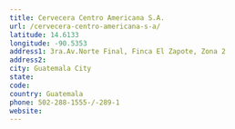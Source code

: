 ```yaml
---
title: Cervecera Centro Americana S.A.
url: /cervecera-centro-americana-s-a/
latitude: 14.6133
longitude: -90.5353
address1: 3ra.Av.Norte Final, Finca El Zapote, Zona 2
address2: 
city: Guatemala City
state: 
code: 
country: Guatemala
phone: 502-288-1555-/-289-1
website: 
---
```


